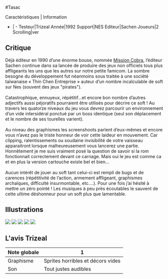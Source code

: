 #Tasac

Caractéristiques | Information
- | -
Testeur|Trizeal
Année|1992
Support|NES
Editeur|Sachen
Joueurs|2
Scrolling|ver

## Critique
Déjà éditeur en 1990 d’une énorme bouse, nommée <a href="index.php?page=fiche&id=1193">Mission Cobra</a>, l’éditeur Sachen continue dans sa lancée de produire des jeux non officiels tous plus affligeants les uns que les autres sur notre petite famicom. La sombre besogne du développement fut néanmoins sous traitée à une société taïwanaise « Thin Chen Entreprise » auteur d’un nombre incalculable de soft sur Nes (souvent des jeux "pirates").<br/><br/>Catastrophique, ennuyeux, répétitif…et encore bon nombre d’autres adjectifs aussi péjoratifs pourraient être utilisés pour décrire ce soft ! Au travers les quatorze niveaux du jeu vous devrez parcourir un environnement d’un vide intersidéral ponctué par un boss identique (seul son déplacement et le nombre de ses tourelles varient).<br/><br/>Au niveau des graphismes les screenshoots parlent d’eux-mêmes et encore vous n’avez pas le triste honneur de voir cette laideur en mouvement. Car clipping, ralentissements ou soudaine invisibilité de votre vaisseau apparaitront lorsque malheureusement vous lancerez une partie. Honnêtement je me suis vraiment posé la question de savoir si la rom fonctionnait correctement devant ce carnage. Mais oui le jeu est comme ca et en plus la version cartouche existe bel et bien…<br/><br/>Aucun intérêt de jouer au soft tant celui-ci est rempli de bugs et de carences (répétitivité de l’action, armement affligeant, graphismes archaïques, difficulté insurmontable, etc.…). Pour une fois j’ai hésité à mettre un zéro pointé ! Les musiques à peu près écoutables le sauvent de cette ultime déshonneur pour un soft plus que lamentable. 

## Illustrations
![](http://www.shmup.com/images/thumbs/img_fiche_1_1289.png)
![](http://www.shmup.com/images/thumbs/img_fiche_2_1289.png)
![](http://www.shmup.com/images/thumbs/img_fiche_3_1289.png)
![](http://www.shmup.com/images/thumbs/)
![](http://www.shmup.com/images/thumbs/)

## L'avis Trizeal
Note globale|1
-|-
Graphisme|Sprites horribles et décors vides 
Son|Tout justes audibles
